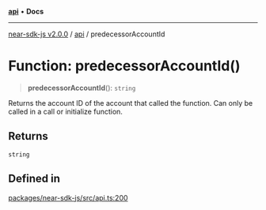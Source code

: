 [**api**](../README.md) • **Docs**

***

[near-sdk-js v2.0.0](../../packages.md) / [api](../README.md) / predecessorAccountId

# Function: predecessorAccountId()

> **predecessorAccountId**(): `string`

Returns the account ID of the account that called the function.
Can only be called in a call or initialize function.

## Returns

`string`

## Defined in

[packages/near-sdk-js/src/api.ts:200](https://github.com/dim-daskalov/near-sdk-js/blob/dbda01c3a7ae0812d5ceec519e35b9f3a01fe616/packages/near-sdk-js/src/api.ts#L200)
